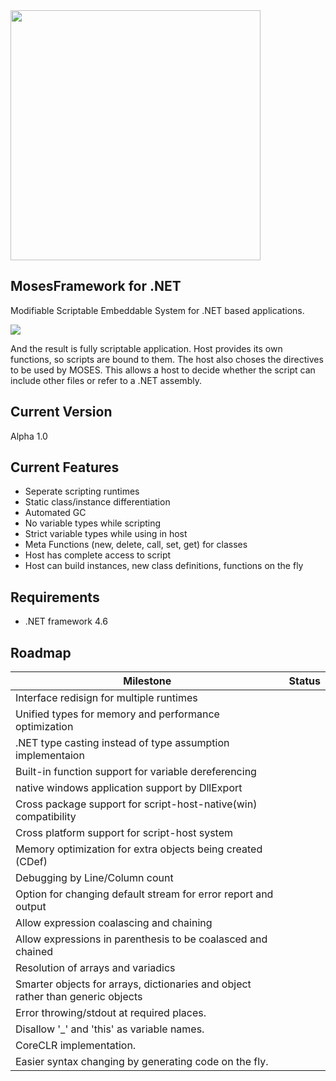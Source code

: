 <img src="http://i.imgur.com/p3XrMwh.png" width=400>

MosesFramework for .NET
--------------------
Modifiable Scriptable Embeddable System for .NET based applications.

<img src = "http://i.imgur.com/5hiH4P1.png">

And the result is fully scriptable application. Host provides its own functions, so scripts are bound to them. The host also choses the directives to be used by MOSES. This allows a host to decide whether the script can include other files or refer to a .NET assembly.

Current Version
--------------------
Alpha 1.0


Current Features
------------------
* Seperate scripting runtimes
* Static class/instance differentiation
* Automated GC
* No variable types while scripting
* Strict variable types while using in host
* Meta Functions (new, delete, call, set, get) for classes
* Host has complete access to script
* Host can build instances, new class definitions, functions on the fly


Requirements
-------------------
* .NET framework 4.6

Roadmap
--------------

|Milestone|Status|
|---------|------|
|Interface redisign for multiple runtimes
|Unified types for memory and performance optimization
|.NET type casting instead of type assumption implementaion
|Built-in function support for variable dereferencing
|native windows application support by DllExport
|Cross package support for script-host-native(win) compatibility
|Cross platform support for script-host system
|Memory optimization for extra objects being created (CDef)
|Debugging by Line/Column count
|Option for changing default stream for error report and output
|Allow expression coalascing and chaining
|Allow expressions in parenthesis to be coalasced and chained
|Resolution of arrays and variadics
|Smarter objects for arrays, dictionaries and object rather than generic objects
|Error throwing/stdout at required places.
|Disallow '_' and 'this' as variable names.
|CoreCLR implementation.
|Easier syntax changing by generating code on the fly.
